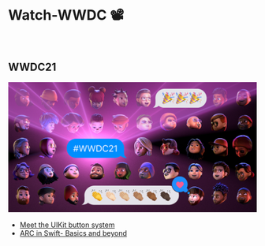 # Watch-WWDC 📽️

<br>

## WWDC21

![](/Images/WWDC21.jpeg)

- [Meet the UIKit button system](/WWDC21/Meet_the_UIKit_button_system.md)
- [ARC in Swift- Basics and beyond](/WWDC21/ARC%20in%20Swift-%20Basics%20and%20beyond.md)
